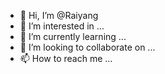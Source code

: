 - 👋 Hi, I’m @Raiyang
- 👀 I’m interested in ...
- 🌱 I’m currently learning ...
- 💞️ I’m looking to collaborate on ...
- 📫 How to reach me ...

<!---
Raiyang/Raiyang is a ✨ special ✨ repository because its `README.md` (this file) appears on your GitHub profile.
You can click the Preview link to take a look at your changes.
--->

